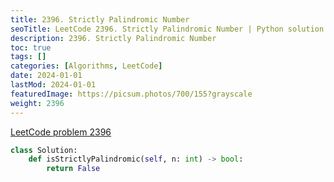 ```yaml
---
title: 2396. Strictly Palindromic Number
seoTitle: LeetCode 2396. Strictly Palindromic Number | Python solution and explanation
description: 2396. Strictly Palindromic Number
toc: true
tags: []
categories: [Algorithms, LeetCode]
date: 2024-01-01
lastMod: 2024-01-01
featuredImage: https://picsum.photos/700/155?grayscale
weight: 2396
---
```


[LeetCode problem 2396](https://leetcode.com/problems/strictly-palindromic-number/)

```python
class Solution:
    def isStrictlyPalindromic(self, n: int) -> bool:
        return False

```